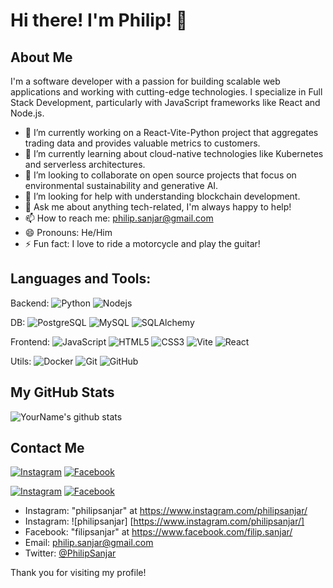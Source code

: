 # Hi there! I'm Philip! 👋


## About Me 
I'm a software developer with a passion for building scalable web applications and working with cutting-edge technologies. I specialize in Full Stack Development, particularly with JavaScript frameworks like React and Node.js.

- 🔭 I’m currently working on a React-Vite-Python project that aggregates trading data and provides valuable metrics to customers.
- 🌱 I’m currently learning about cloud-native technologies like Kubernetes and serverless architectures.
- 👯 I’m looking to collaborate on open source projects that focus on environmental sustainability and generative AI.
- 🤔 I’m looking for help with understanding blockchain development.
- 💬 Ask me about anything tech-related, I'm always happy to help!
- 📫 How to reach me: [philip.sanjar@gmail.com](mailto:philip.sanjar@gmail.com)
- 😄 Pronouns: He/Him
- ⚡ Fun fact: I love to ride a motorcycle and play the guitar!


## Languages and Tools:
Backend: ![Python](https://img.shields.io/badge/-Python-black?style=flat-square&logo=python) ![Nodejs](https://img.shields.io/badge/-Nodejs-black?style=flat-square&logo=Node.js)

DB: ![PostgreSQL](https://img.shields.io/badge/-PostgreSQL-black?style=flat-square&logo=postgresql) ![MySQL](https://img.shields.io/badge/-MySQL-black?style=flat-square&logo=mysql) ![SQLAlchemy](https://img.shields.io/badge/-SQLAlchemy-black?style=flat-square&logo=sqlalchemy)

Frontend: ![JavaScript](https://img.shields.io/badge/-JavaScript-black?style=flat-square&logo=javascript) ![HTML5](https://img.shields.io/badge/-HTML5-black?style=flat-square&logo=html5&logoColor=white&labelColor=5c5c5c) ![CSS3](https://img.shields.io/badge/-CSS3-black?style=flat-square&logo=css3) ![Vite](https://img.shields.io/badge/-Vite-black?style=flat-square&logo=vite) ![React](https://img.shields.io/badge/-React-black?style=flat-square&logo=react)

Utils: ![Docker](https://img.shields.io/badge/-Docker-black?style=flat-square&logo=docker) ![Git](https://img.shields.io/badge/-Git-black?style=flat-square&logo=git) ![GitHub](https://img.shields.io/badge/-GitHub-181717?style=flat-square&logo=github)


## My GitHub Stats
![YourName's github stats](https://github-readme-stats.vercel.app/api?username=yourusername&show_icons=true&theme=radical)

## Contact Me
[![Instagram](https://img.shields.io/badge/Instagram-E4405F?style=flat-square&logo=instagram&logoColor=white)](https://instagram.com/philipsanjar)
[![Facebook](https://img.shields.io/badge/Facebook-1877F2?style=flat-square&logo=facebook&logoColor=white)](https://facebook.com/filipsanjar)

[![Instagram](https://path-to-your-instagram-logo.png)](https://instagram.com/philipsanjar)
[![Facebook](https://path-to-your-facebook-logo.png)](https://facebook.com/filipsanjar)

- Instagram: "philipsanjar" at https://www.instagram.com/philipsanjar/
- Instagram: ![philipsanjar] [https://www.instagram.com/philipsanjar/]
- Facebook: "filipsanjar" at https://www.facebook.com/filip.sanjar/
- Email: philip.sanjar@gmail.com
- Twitter: [@PhilipSanjar](https://twitter.com/PhilipSanjar)

Thank you for visiting my profile!
